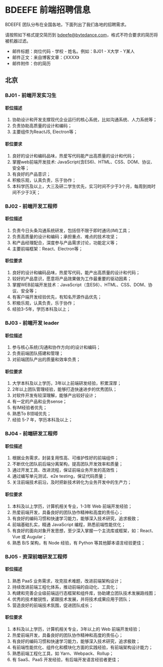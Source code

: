 # BDEEFE 前端招聘信息

BDEEFE 团队分布在全国各地，下面列出了我们各地的招聘需求。

请按照如下格式提交简历到 bdeefe@bytedance.com，格式不符合要求的简历将被机器过滤。

- 邮件标题：岗位代码 - 学校 - 姓名。例如：BJ01 - X大学 - Y某人
- 邮件正文：来自博客文章：《XXXX》
- 邮件附件：你的简历

## 北京

### BJ01 - 前端开发实习生

#### 职位描述

1. 协助设计和开发支撑现代企业运行的核心系统，比如沟通系统、人力系统等；
2. 负责协助高质量的设计和编码；
3. 主要组件为ReactJS, Electron等；

#### 职位要求

1. 良好的设计和编码品味，热爱写代码能产出高质量的设计和代码；
2. 掌握web前端开发技术: JavaScript(含ES6)、HTML、CSS、DOM、协议、安全等；
3. 有良好的产品意识；
4. 积极乐观，认真负责，乐于协作；
5. 本科学历及以上，大三及研二学生优先，实习时间不少于3个月，每周到岗时间不少于3天；

### BJ02 - 前端开发工程师

#### 职位描述

1. 负责今日头条沟通系统研发，包括但不限于即时通讯(IM)工具；
2. 负责高质量的设计和编码；承担重点、难点的技术攻坚；
3. 和产品经理配合，深度参与产品需求讨论，功能定义等；
4. 主要前端框架：React、Electron等；

#### 职位要求

1. 良好的设计和编码品味，热爱写代码，能产出高质量的设计和代码；
2. 较好的产品意识，愿意将产品效果做为工作最重要的驱动因素；
3. 掌握WEB前端开发技术：JavaScript（含ES6）、HTML、CSS、DOM、协议、安全等；
4. 有客户端开发经验优先，有知名开源作品优先；
5. 积极乐观，认真负责，乐于协作；
6. 经验3-5年，学历本科及以上；

### BJ03 - 前端开发 leader

#### 职位描述

1. 参与核心系统(沟通和协作方向)的设计和编码；
2. 负责前端团队搭建和管理；
3. 对前端团队产出的质量和效率负责；

#### 职位要求

1. 大学本科及以上学历，3年以上前端研发经验，积累深厚；
2. 2年以上团队管理经验，能够打造快速进步的优秀团队；
3. 对软件开发有较深理解，能够产出较好设计；
4. 有一定的产品和业务sense；
5. 有IM经验者优先；
6. 熟悉To B领域优先；
7. 经验 5-7 年，学历本科及以上；

### BJ04 - 前端研发工程师

#### 职位描述

1. 根据业务需求，封装复用性高、可维护性好的前端组件；
2. 不断优化团队前后端分离架构，提高团队开发效率和质量；
3. 通过开发工具、改进流程，保证前端业务开发的高效性；
4. 通过编写单元测试、e2e testing，保证代码质量；
5. 关注前端技术前沿，及时把新技术转化为业务开发中的生产力；

#### 职位要求

1. 本科及以上学历，计算机相关专业，1-3年 Web 前端开发经验；
2. 热爱前端开发，具备良好的团队协作精神和高度的责任心；
3. 有良好的编码习惯和快速学习能力，能够深入技术研究，追求极致；
4. 前端基础扎实，精通 JavaScript 编程，熟悉前端性能优化；
5. 有良好的面向对象开发思想，至少深入掌握一个主流库或框架，如：React、Vue 或 Augular；
6. 熟悉 B/S 架构，有 Node 经验，有 Python 等其他脚本语言经验更佳；

### BJ05 - 资深前端研发工程师

#### 职位描述

1. 熟悉 PaaS 业务需求，攻克技术难题，改进前端架构设计；
2. 持续改进前端工程化体系，推动前端的自动化、工具化；
3. 构建和完善企业级前端运行态框架和组件库，协助建立团队技术发展路线图；
4. 优秀的技术敏锐性，紧跟技术发展，并将技术成果应用于团队；
5. 营造良好的前端技术氛围，促进团队成长；

#### 职位要求

1. 本科及以上学历，计算机相关专业，3年以上的 Web 前端开发经验；
2. 热爱前端开发，具备良好的团队协作精神和高度的责任心；
3. 有良好的编码习惯和快速学习能力，能够深入技术研究，追求极致；
4. 有前端性能优化、组件化和模块化方面的实践经验，有前端架构设计能力；
5. 熟悉前端工程化工具，如 Yarn、Webpack、Rollup；
6. 有 SaaS、PaaS 开发经验，有后端开发语言经验者更佳；
